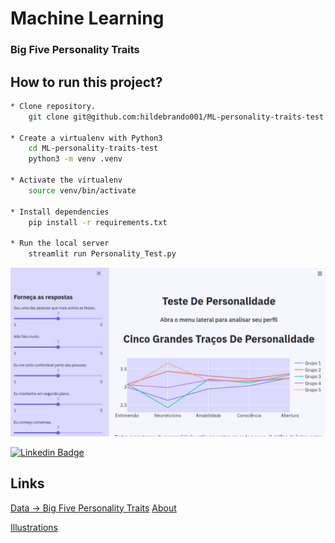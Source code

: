 # Machine Learning
### Big Five Personality Traits

## How to run this project?

```bash
* Clone repository.                                        
    git clone git@github.com:hildebrando001/ML-personality-traits-test.git

* Create a virtualenv with Python3
    cd ML-personality-traits-test
    python3 -m venv .venv

* Activate the virtualenv
    source venv/bin/activate

* Install dependencies
    pip install -r requirements.txt

* Run the local server
    streamlit run Personality_Test.py
```



![logo_lcpbrandao](img/tela.png)


[![Linkedin Badge](https://img.shields.io/badge/-Jose_Hildebrando-blue?style=flat-square&logo=Linkedin&logoColor=white&link=https://www.linkedin.com/in/laislla-pinheiro-brandão-19762229/)](https://www.linkedin.com/in/jos%C3%A9-hildebrando-95746139/)

## Links

[Data -> Big Five Personality Traits](https://www.kaggle.com/tunguz/big-five-personality-test)
[About](https://www.verywellmind.com/the-big-five-personality-dimensions-2795422#:~:text=The%20five%20broad%20personality%20traits,how%20many%20personality%20traits%20exist.)


[Illustrations](https://undraw.co/search)